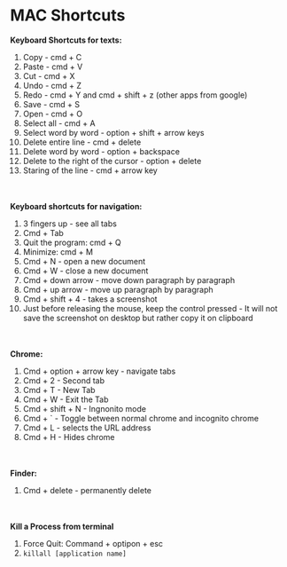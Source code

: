 <h1> MAC Shortcuts </h1>

**Keyboard Shortcuts for texts:**
1. Copy - cmd + C 
2. Paste - cmd  + V 
3. Cut - cmd + X
4. Undo - cmd + Z
5. Redo - cmd + Y and cmd + shift + z (other apps from google)
6. Save - cmd + S
7. Open - cmd + O
8. Select all - cmd + A 
9. Select word by word - option + shift + arrow keys 
10. Delete entire line - cmd + delete 
11. Delete word by word - option + backspace 
12. Delete to the right of the cursor - option + delete 
13. Staring of the line - cmd + arrow key 

<br> </br> 
**Keyboard shortcuts for navigation:**
1. 3 fingers up - see all tabs 
2. Cmd + Tab 
3. Quit the program: cmd + Q 
4. Minimize: cmd + M 
5. Cmd + N - open a new document 
6. Cmd + W - close a new document 
7. Cmd + down arrow - move down paragraph by paragraph 
8. Cmd + up arrow - move up paragraph by paragraph 
9. Cmd + shift + 4 - takes a screenshot 
10. Just before releasing the mouse, keep the control pressed - It will not save the screenshot on desktop but rather copy it on clipboard

<br> </br> 
**Chrome:**
1. Cmd + option + arrow key - navigate tabs 
2. Cmd + 2 - Second tab 
3. Cmd + T - New Tab 
4. Cmd + W - Exit the Tab 
5. Cmd + shift + N - Ingnonito mode 
6. Cmd + ` - Toggle between normal chrome and incognito chrome 
7. Cmd + L - selects the URL address 
8. Cmd + H - Hides chrome 

<br> </br> 
**Finder:**
1. Cmd + delete - permanently delete

<br> </br> 
**Kill a Process from terminal** 
1. Force Quit: Command + optipon + esc 
2. `killall [application name]` 